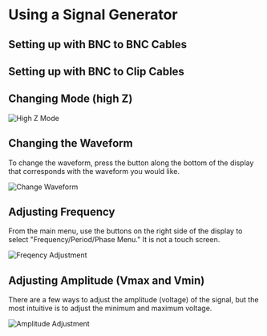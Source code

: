 # Using a Signal Generator
## Setting up with BNC to BNC Cables

## Setting up with BNC to Clip Cables

## Changing Mode (high Z)

![High Z Mode](/assets/FGHighZ.gif)

## Changing the Waveform
To change the waveform, press the button along the bottom of the display that corresponds with the waveform you would like.

![Change Waveform](/assets/FGWaveform.gif)

## Adjusting Frequency
From the main menu, use the buttons on the right side of the display to select "Frequency/Period/Phase Menu." It is not a touch screen.

![Freqency Adjustment](/assets/FGFreq.gif)

## Adjusting Amplitude (Vmax and Vmin)
There are a few ways to adjust the amplitude (voltage) of the signal, but the most intuitive is to adjust the minimum and maximum voltage.

![Amplitude Adjustment](/assets/FGAmp.gif)
